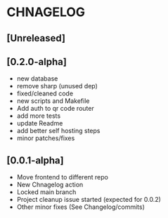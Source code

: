 # CHNAGELOG

## [Unreleased]

## [0.2.0-alpha]
- new database
- remove sharp (unused dep)
- fixed/cleaned code
- new scripts and Makefile
- Add auth to qr code router
- add more tests
- update Readme
- add better self hosting steps
- minor patches/fixes

## [0.0.1-alpha]
- Move frontend to different repo
- New Chnagelog action
- Locked main branch
- Project cleanup issue started (expected for 0.0.2)
- Other minor fixes (See Changelog/commits)
